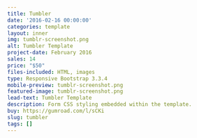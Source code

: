 ```yaml
---
title: Tumbler
date: '2016-02-16 00:00:00'
categories: template
layout: inner
img: tumblr-screenshot.png
alt: Tumbler Template
project-date: February 2016
sales: 14
price: "$50"
files-included: HTML, images
type: Responsive Bootstrap 3.3.4
mobile-preview: tumblr-screenshot.png
featured-image: tumblr-screenshot.png
lead-text: Tumbler Template
description: Form CSS styling embedded within the template.
buy: https://gumroad.com/l/sCKi
slug: tumbler
tags: []
---
```

